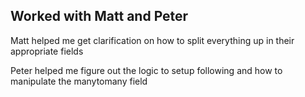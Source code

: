 ## Worked with Matt and Peter
Matt helped me get clarification on how to split everything up in their appropriate fields

Peter helped me figure out the logic to setup following and how to manipulate the manytomany field